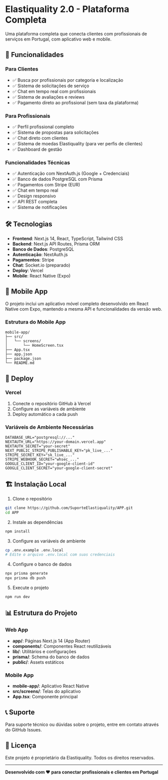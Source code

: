# Elastiquality 2.0 - Plataforma Completa

Uma plataforma completa que conecta clientes com profissionais de serviços em Portugal, com aplicativo web e mobile.

## 🚀 Funcionalidades

### Para Clientes
- ✅ Busca por profissionais por categoria e localização
- ✅ Sistema de solicitações de serviço
- ✅ Chat em tempo real com profissionais
- ✅ Sistema de avaliações e reviews
- ✅ Pagamento direto ao profissional (sem taxa da plataforma)

### Para Profissionais
- ✅ Perfil profissional completo
- ✅ Sistema de propostas para solicitações
- ✅ Chat direto com clientes
- ✅ Sistema de moedas Elastiquality (para ver perfis de clientes)
- ✅ Dashboard de gestão

### Funcionalidades Técnicas
- ✅ Autenticação com NextAuth.js (Google + Credenciais)
- ✅ Banco de dados PostgreSQL com Prisma
- ✅ Pagamentos com Stripe (EUR)
- ✅ Chat em tempo real
- ✅ Design responsivo
- ✅ API REST completa
- ✅ Sistema de notificações

## 🛠️ Tecnologias

- **Frontend**: Next.js 14, React, TypeScript, Tailwind CSS
- **Backend**: Next.js API Routes, Prisma ORM
- **Banco de Dados**: PostgreSQL
- **Autenticação**: NextAuth.js
- **Pagamentos**: Stripe
- **Chat**: Socket.io (preparado)
- **Deploy**: Vercel
- **Mobile**: React Native (Expo)

## 📱 Mobile App

O projeto inclui um aplicativo móvel completo desenvolvido em React Native com Expo, mantendo a mesma API e funcionalidades da versão web.

### Estrutura do Mobile App
```
mobile-app/
├── src/
│   └── screens/
│       └── HomeScreen.tsx
├── App.tsx
├── app.json
├── package.json
└── README.md
```

## 🚀 Deploy

### Vercel
1. Conecte o repositório GitHub à Vercel
2. Configure as variáveis de ambiente
3. Deploy automático a cada push

### Variáveis de Ambiente Necessárias
```env
DATABASE_URL="postgresql://..."
NEXTAUTH_URL="https://your-domain.vercel.app"
NEXTAUTH_SECRET="your-secret"
NEXT_PUBLIC_STRIPE_PUBLISHABLE_KEY="pk_live_..."
STRIPE_SECRET_KEY="sk_live_..."
STRIPE_WEBHOOK_SECRET="whsec_..."
GOOGLE_CLIENT_ID="your-google-client-id"
GOOGLE_CLIENT_SECRET="your-google-client-secret"
```

## 🏗️ Instalação Local

1. Clone o repositório
```bash
git clone https://github.com/SuporteElastiquality/APP.git
cd APP
```

2. Instale as dependências
```bash
npm install
```

3. Configure as variáveis de ambiente
```bash
cp .env.example .env.local
# Edite o arquivo .env.local com suas credenciais
```

4. Configure o banco de dados
```bash
npx prisma generate
npx prisma db push
```

5. Execute o projeto
```bash
npm run dev
```

## 📊 Estrutura do Projeto

### Web App
- **app/**: Páginas Next.js 14 (App Router)
- **components/**: Componentes React reutilizáveis
- **lib/**: Utilitários e configurações
- **prisma/**: Schema do banco de dados
- **public/**: Assets estáticos

### Mobile App
- **mobile-app/**: Aplicativo React Native
- **src/screens/**: Telas do aplicativo
- **App.tsx**: Componente principal

## 📞 Suporte

Para suporte técnico ou dúvidas sobre o projeto, entre em contato através do GitHub Issues.

## 📄 Licença

Este projeto é proprietário da Elastiquality. Todos os direitos reservados.

---

**Desenvolvido com ❤️ para conectar profissionais e clientes em Portugal**

